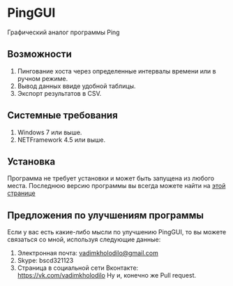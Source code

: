 # PingGUI
Графический аналог программы Ping
## Возможности
1. Пингование хоста через определенные интервалы времени или в ручном режиме.
2. Вывод данных ввиде удобной таблицы.
3. Экспорт результатов в CSV.
## Системные требования
1. Windows 7 или выше.
2. NETFramework 4.5 или выше.
## Установка
Программа не требует установки и может быть запущена из любого места.
Последнюю версию программы вы всегда можете найти на <a href="https://github.com/vadimkholodilo/PingGUI/releases"> этой странице </a>
## Предложения по улучшениям программы
Если у вас есть какие-либо мысли по улучшению PingGUI, то вы можете связаться со мной, используя следующие данные:
1. Электронная почта: vadimkholodilo@gmail.com
2. Skype: bscd321123
3. Страница в социальной сети Вконтакте: https://vk.com/vadimkholodilo
Ну и, конечно же Pull request.